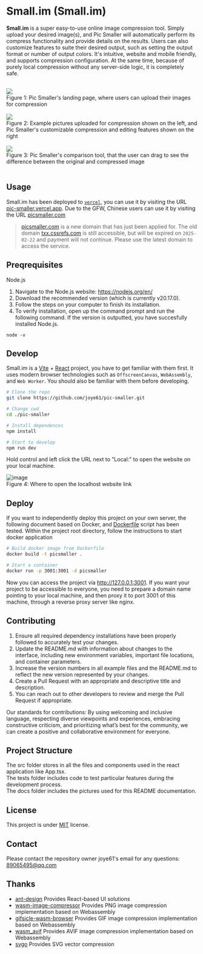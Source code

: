 # Small.im (Small.im)

**Small.im** is a super easy-to-use online image compression tool. Simply upload your desired image(s), and Pic Smaller will automatically perform its compress functionality and provide details on the results. Users can also customize features to suite their desired output, such as setting the output format or number of output colors. It's intuitive, website and mobile friendly, and supports compression configuration. At the same time, because of purely local compression without any server-side logic, it is completely safe.

<br/>

<div><img src="./docs/demo1.png"></div>
Figure 1: Pic Smaller's landing page, where users can upload their images for compression
<br/>
<br/>
<div><img src="./docs/demo2.png"></div>
Figure 2: Example pictures uploaded for compression shown on the left, and Pic Smaller's customizable compression and editing features shown on the right
<br/>
<br/>
<div><img src="./docs/demo3.png"></div>
Figure 3: Pic Smaller's comparison tool, that the user can drag to see the difference between the original and compressed image
<br/>
<br/>

## Usage

Small.im has been deployed to [`vercel`](https://vercel.com/), you can use it by visiting the URL [pic-smaller.vercel.app](https://pic-smaller.vercel.app). Due to the GFW, Chinese users can use it by visiting the URL [picsmaller.com](https://picsmaller.com/)

> [picsmaller.com](https://picsmaller.com/) is a new domain that has just been applied for. The old domain [txx.cssrefs.com](https://txx.cssrefs.com/) is still accessible, but will be expired on `2025-02-22` and payment will not continue. Please use the latest domain to access the service.

## Preqrequisites

Node.js
1. Navigate to the Node.js website: https://nodejs.org/en/
2. Download the recommended version (which is currently v20.17.0).
3. Follow the steps on your computer to finish its installation.
4. To verify installation, open up the command prompt and run the following command. If the version is outputted, you have succesfully installed Node.js.
```
node -v
```

## Develop

Small.im is a [Vite](https://vitejs.dev/) + [React](https://react.dev/) project, you have to get familiar with them first. It uses modern browser technologies such as `OffscreenCanvas`, `WebAssembly`, and `Web Worker`. You should also be familiar with them before developing.

```bash
# Clone the repo
git clone https://github.com/joye61/pic-smaller.git

# Change cwd
cd ./pic-smaller

# Install dependences
npm install

# Start to develop
npm run dev
```

Hold control and left click the URL next to "Local:" to open the website on your local machine.

![image](https://github.com/user-attachments/assets/b82b296d-74bf-48db-8284-34f2db3b8c3f)
<br/>
Figure 4: Where to open the localhost website link


## Deploy

If you want to independently deploy this project on your own server, the following document based on Docker, and [Dockerfile](./Dockerfile) script has been tested. Within the project root directory, follow the instructions to start docker application

```bash
# Build docker image from Dockerfile
docker build -t picsmaller .

# Start a container
docker run -p 3001:3001 -d picsmaller
```

Now you can access the project via http://127.0.0.1:3001. If you want your project to be accessible to everyone, you need to prepare a domain name pointing to your local machine, and then proxy it to port 3001 of this machine, through a reverse proxy server like nginx.

## Contributing

1. Ensure all required dependency installations have been properly followed to accurately test your changes.
2. Update the README.md with information about changes to the interface, including new environment variables, important file locations, and container parameters.
4. Increase the version numbers in all example files and the README.md to reflect the new version represented by your changes.
5. Create a Pull Request with an appropriate and descriptive title and description.
6. You can reach out to other developers to review and merge the Pull Request if appropriate.

Our standards for contributions: By using welcoming and inclusive language, respecting diverse viewpoints and experiences, embracing constructive criticism, and prioritizing what’s best for the community, we can create a positive and collaborative environment for everyone.

## Project Structure

The src folder stores in all the files and components used in the react application like App.tsx.
<br/>
The tests folder includes code to test particular features during the development process.
<br/>
The docs folder includes the pictures used for this README documentation.

## License

This project is under [MIT](LICENSE) license.

## Contact

Please contact the repository owner joye61's email for any questions: 89065495@qq.com

## Thanks

- [ant-design](https://github.com/ant-design/ant-design) Provides React-based UI solutions
- [wasm-image-compressor](https://github.com/antelle/wasm-image-compressor) Provides PNG image compression implementation based on Webassembly
- [gifsicle-wasm-browser](https://github.com/renzhezhilu/gifsicle-wasm-browser) Provides GIF image compression implementation based on Webassembly
- [wasm_avif](https://github.com/packurl/wasm_avif) Provides AVIF image compression implementation based on Webassembly
- [svgo](https://github.com/svg/svgo) Provides SVG vector compression
